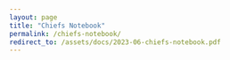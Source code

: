 ```yaml
---
layout: page
title: "Chiefs Notebook"
permalink: /chiefs-notebook/
redirect_to: /assets/docs/2023-06-chiefs-notebook.pdf
---
```


